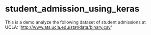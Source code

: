 # student_admission_using_keras
This is a demo analyze the following dataset of student admissions at UCLA: 'http://www.ats.ucla.edu/stat/data/binary.csv'
